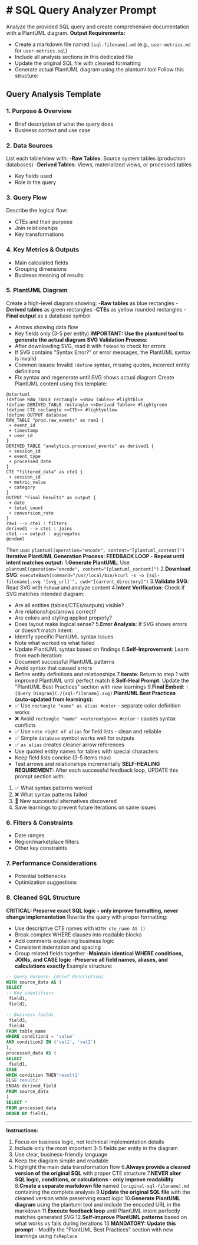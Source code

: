 # # SQL Query Analyzer Prompt
Analyze the provided SQL query and create comprehensive documentation with a PlantUML diagram. 
**Output Requirements:**
- Create a markdown file named `[sql-filename].md` (e.g., `user-metrics.md` for `user-metrics.sql`)
- Include all analysis sections in this dedicated file
- Update the original SQL file with cleaned formatting
- Generate actual PlantUML diagram using the plantuml tool
Follow this structure:
## Query Analysis Template
### 1. Purpose & Overview
- Brief description of what the query does
- Business context and use case
### 2. Data Sources
List each table/view with:
-**Raw Tables**: Source system tables (production databases)
-**Derived Tables**: Views, materialized views, or processed tables
- Key fields used
- Role in the query
### 3. Query Flow
Describe the logical flow:
- CTEs and their purpose
- Join relationships
- Key transformations
### 4. Key Metrics & Outputs
- Main calculated fields
- Grouping dimensions
- Business meaning of results
### 5. PlantUML Diagram
Create a high-level diagram showing:
-**Raw tables** as blue rectangles
-**Derived tables** as green rectangles 
-**CTEs** as yellow rounded rectangles
-**Final output** as a database symbol
- Arrows showing data flow
- Key fields only (3-5 per entity)
**IMPORTANT: Use the plantuml tool to generate the actual diagram**
**SVG Validation Process:**
- After downloading SVG, read it with `fsRead` to check for errors
- If SVG contains "Syntax Error?" or error messages, the PlantUML syntax is invalid
- Common issues: Invalid `!define` syntax, missing quotes, incorrect entity definitions
- Fix syntax and regenerate until SVG shows actual diagram
Create PlantUML content using this template:
```plantuml
@startuml
!define RAW_TABLE rectangle <<Raw Table>> #lightblue
!define DERIVED_TABLE rectangle <<Derived Table>> #lightgreen
!define CTE rectangle <<CTE>> #lightyellow
!define OUTPUT database
RAW_TABLE "prod.raw_events" as raw1 {
 + event_id
 + timestamp
 + user_id
}
DERIVED_TABLE "analytics.processed_events" as derived1 {
 + session_id
 + event_type
 + processed_date
}
CTE "filtered_data" as cte1 {
 + session_id
 + metric_value
 + category
}
OUTPUT "Final Results" as output {
 + date
 + total_count
 + conversion_rate
}
raw1 --> cte1 : filters
derived1 --> cte1 : joins
cte1 --> output : aggregates
@enduml
```
Then use: `plantuml(operation="encode", content="[plantuml_content]")`
**Iterative PlantUML Generation Process:**
**FEEDBACK LOOP - Repeat until intent matches output:**
1.**Generate PlantUML**: Use `plantuml(operation="encode", content="[plantuml_content]")`
2.**Download SVG**: `executeBash(command="/usr/local/bin/kcurl -s -o [sql-filename].svg '[svg_url]'", cwd="[current_directory]")`
3.**Validate SVG**: Read SVG with `fsRead` and analyze content
4.**Intent Verification**: Check if SVG matches intended diagram:
- Are all entities (tables/CTEs/outputs) visible?
- Are relationships/arrows correct?
- Are colors and styling applied properly?
- Does layout make logical sense?
5.**Error Analysis**: If SVG shows errors or doesn't match intent:
- Identify specific PlantUML syntax issues
- Note what worked vs what failed
- Update PlantUML syntax based on findings
6.**Self-Improvement**: Learn from each iteration:
- Document successful PlantUML patterns
- Avoid syntax that caused errors
- Refine entity definitions and relationships
7.**Iterate**: Return to step 1 with improved PlantUML until perfect match
8.**Self-Heal Prompt**: Update the "PlantUML Best Practices" section with new learnings
9.**Final Embed**: `![Query Diagram](./{sql-filename}.svg)`
**PlantUML Best Practices (auto-updated from learnings):**
- ✅ Use `rectangle "name" as alias #color` - separate color definition works
- ❌ Avoid `rectangle "name" <<stereotype>> #color` - causes syntax conflicts
- ✅ Use `note right of alias` for field lists - clean and reliable
- ✅ Simple `database` symbol works well for outputs
- ✅ `as alias` creates cleaner arrow references
- Use quoted entity names for tables with special characters
- Keep field lists concise (3-5 items max)
- Test arrows and relationships incrementally
**SELF-HEALING REQUIREMENT:**
After each successful feedback loop, UPDATE this prompt section with:
1. ✅ What syntax patterns worked
2. ❌ What syntax patterns failed
3. 🔄 New successful alternatives discovered
4. Save learnings to prevent future iterations on same issues
### 6. Filters & Constraints
- Date ranges
- Region/marketplace filters
- Other key constraints
### 7. Performance Considerations
- Potential bottlenecks
- Optimization suggestions
### 8. Cleaned SQL Structure
**CRITICAL: Preserve exact SQL logic - only improve formatting, never change implementation**
Rewrite the query with proper formatting:
- Use descriptive CTE names with `WITH cte_name AS ()`
- Break complex WHERE clauses into readable blocks
- Add comments explaining business logic
- Consistent indentation and spacing
- Group related fields together
-**Maintain identical WHERE conditions, JOINs, and CASE logic**
-**Preserve all field names, aliases, and calculations exactly**
Example structure:
```sql
-- Query Purpose: [Brief description]
WITH source_data AS (
SELECT
-- Key identifiers
 field1,
 field2,

-- Business fields
 field3,
 field4
FROM table_name
WHERE condition1 = 'value'
AND condition2 IN ('val1', 'val2')
),
processed_data AS (
SELECT
 field1,
CASE
WHEN condition THEN'result1'
ELSE'result2'
ENDAS derived_field
FROM source_data
)
SELECT *
FROM processed_data
ORDER BY field1;
```
---
**Instructions:**
1. Focus on business logic, not technical implementation details
2. Include only the most important 3-5 fields per entity in the diagram
3. Use clear, business-friendly language
4. Keep the diagram simple and readable
5. Highlight the main data transformation flow
6.**Always provide a cleaned version of the original SQL** with proper CTE structure
7.**NEVER alter SQL logic, conditions, or calculations - only improve readability**
8.**Create a separate markdown file** named `[original-sql-filename].md` containing the complete analysis
9.**Update the original SQL file** with the cleaned version while preserving exact logic
10.**Generate PlantUML diagram** using the plantuml tool and include the encoded URL in the markdown
11.**Execute feedback loop** until PlantUML intent perfectly matches generated SVG
12.**Self-improve PlantUML patterns** based on what works vs fails during iterations
13.**MANDATORY: Update this prompt** - Modify the "PlantUML Best Practices" section with new learnings using `fsReplace`